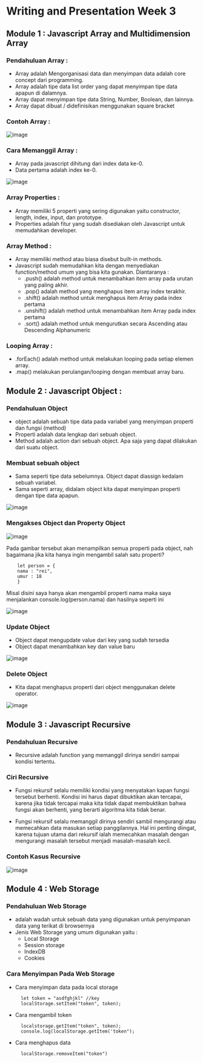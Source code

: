 # Writing and Presentation Week 3

## Module 1 : Javascript Array and Multidimension Array

### Pendahuluan Array :

- Array adalah Mengorganisasi data dan menyimpan data adalah core concept dari programming.
- Array adalah tipe data list order yang dapat menyimpan tipe data apapun di dalamnya.
- Array dapat menyimpan tipe data String, Number, Boolean, dan lainnya.
- Array dapat dibuat / didefinisikan menggunakan square bracket

### Contoh Array : 

![image](https://user-images.githubusercontent.com/80618060/194893857-afeea1b7-9ca0-4f57-a501-b460150a1b4f.png)

### Cara Memanggil Array : 

- Array pada javascript dihitung dari index data ke-0.
- Data pertama adalah index ke-0.

![image](https://user-images.githubusercontent.com/80618060/194894204-c1436c56-7ea0-446f-a000-e258b226a633.png)

### Array Properties :

- Array memiliki 5 properti yang sering digunakan yaitu constructor, length, index, input, dan prototype.
- Properties adalah fitur yang sudah disediakan oleh Javascript untuk memudahkan developer.

### Array Method : 

- Array memiliki method atau biasa disebut built-in methods. 
- Javascript sudah memudahkan kita dengan menyediakan function/method umum yang bisa kita gunakan. Diantaranya :
    - .push() adalah method untuk menambahkan item  array pada urutan yang paling akhir.
    - .pop() adalah method yang menghapus item array index terakhir.
    - .shift() adalah method untuk menghapus item Array pada index pertama
    - .unshift() adalah method untuk menambahkan item Array pada index pertama
    - .sort() adalah method untuk mengurutkan secara Ascending atau Descending Alphanumeric

### Looping Array :

- .forEach() adalah method untuk melakukan looping pada setiap elemen array.
- .map() melakukan perulangan/looping dengan membuat array baru.

## Module 2 : Javascript Object :

### Pendahuluan Object

- object adalah sebuah tipe data pada variabel yang menyimpan properti dan fungsi (method)
- Properti adalah data lengkap dari sebuah object.
- Method adalah action dari sebuah object. Apa saja yang dapat dilakukan dari suatu object.

### Membuat sebuah object 

- Sama seperti tipe data sebelumnya. Object dapat diassign kedalam sebuah variabel.
- Sama seperti array, didalam object kita dapat menyimpan properti dengan tipe data apapun.

![image](https://user-images.githubusercontent.com/80618060/194895921-c173b142-f2db-4f48-95b5-217af581a575.png)

### Mengakses Object dan Property Object

![image](https://user-images.githubusercontent.com/80618060/194896055-f76895d8-e7b5-4305-b6ed-9e28c8817a5e.png)

Pada gambar tersebut akan menampilkan semua properti pada object, nah bagaimana jika kita hanya ingin mengambil salah satu properti?

        let person = {
        nama : "rei",
        umur : 18
        }
        
Misal disini saya hanya akan mengambil properti nama maka saya menjalankan console.log(person.nama) dan hasilnya seperti ini

![image](https://user-images.githubusercontent.com/80618060/194897683-1b81f36c-877d-42b9-ab98-ec4ed9f2b409.png)

### Update Object 

- Object dapat mengupdate value dari key yang sudah tersedia
- Object dapat menambahkan key dan value baru

![image](https://user-images.githubusercontent.com/80618060/194897888-f5ad6d06-2108-4733-9b62-f616b43ecc00.png)

### Delete Object 

- Kita dapat menghapus properti dari object menggunakan delete operator.

![image](https://user-images.githubusercontent.com/80618060/194898085-f1380a6c-39b7-4cd9-b0cc-87a0999e9c28.png)


## Module 3 : Javascript Recursive 

### Pendahuluan Recursive 

- Recursive adalah function yang memanggil dirinya sendiri sampai kondisi tertentu.

### Ciri Recursive 

- Fungsi rekursif selalu memiliki kondisi yang menyatakan kapan fungsi tersebut berhenti. Kondisi ini harus dapat dibuktikan akan tercapai, karena jika tidak tercapai maka kita tidak dapat membuktikan bahwa fungsi akan berhenti, yang berarti algoritma kita tidak benar.

- Fungsi rekursif selalu memanggil dirinya sendiri sambil mengurangi atau memecahkan data masukan setiap panggilannya. Hal ini penting diingat, karena tujuan utama dari rekursif ialah memecahkan masalah dengan mengurangi masalah tersebut menjadi masalah-masalah kecil.

### Contoh Kasus Recursive

![image](https://user-images.githubusercontent.com/80618060/194898702-edf8bd2e-86b3-4529-8ff7-3452f4cca9ae.png)

## Module 4 : Web Storage 

### Pendahuluan Web Storage

- adalah wadah untuk sebuah data yang digunakan untuk penyimpanan data yang terikat di browsernya
- Jenis Web Storage yang umum digunakan yaitu :
    - Local Storage
    - Session storage
    - IndexDB
    - Cookies
    
### Cara Menyimpan Pada Web Storage 

- Cara menyimpan data pada local storage

        let token = "asdfghjkl" //key
        localStorage.setItem("token", token);
    
- Cara mengambil token

        localstorage.getItem("token", token);
        console.log(localStorage.getItem('token");
    
- Cara menghapus data

        localStorage.removeItem("token")




